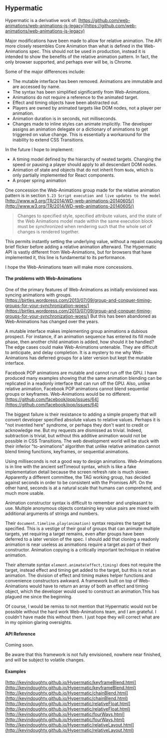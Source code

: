 ## Hypermatic

Hypermatic is a derivative work of:
[https://github.com/web-animations/web-animations-js-legacy](https://github.com/web-animations/web-animations-js-legacy)

Major modifications have been made to allow for relative animation.
The API more closely resembles Core Animation than what is defined in the Web-Animations spec.
This should not be used in production, 
instead it is intended to show the benefits of the relative animation pattern.
In fact, the only browser supported, and perhaps ever will be, is Chrome.

Some of the major differences include:

* The mutable interface has been removed. Animations are immutable and are accessed by name.
* The syntax has been simplified significantly from Web-Animations.
* Animations do not require a reference to the animated target.
* Effect and timing objects have been abstracted out.
* Players are owned by animated targets like DOM nodes, not a player per animation.
* Animation duration is in seconds, not milliseconds.
* Changes made to inline styles can animate implicitly. 
The developer assigns an animation delegate or a dictionary of animations to get triggered on value change.
This is essentially a workaround for the inability to extend CSS Transitions.

In the future I hope to implement:

* A timing model defined by the hierarchy of nested targets. Changing the speed or pausing a player should apply to all descendant DOM nodes.
* Animation of state and objects that do not inherit from `Node`, which is only partially implemented for React components.
* A proper spring animation

One concession the Web-Animations group made for the relative animation pattern
is in section `5.23 Script execution and live updates to the model`
[http://www.w3.org/TR/2014/WD-web-animations-20140605/](http://www.w3.org/TR/2014/WD-web-animations-20140605/)

> Changes to specified style, specified attribute values, 
> and the state of the Web Animations model made within the same execution block 
> must be synchronized when rendering such that the whole set of changes is rendered together.

This permits instantly setting the underlying value,
without a repaint causing brief flicker before adding a relative animation afterward.
The Hypermatic API is vastly different from Web-Animations, but for browsers that have implemented it, 
this line is fundamental to its performance.

I hope the Web-Animations team will make more concessions.

#### The problems with Web-Animations

One of the primary features of Web-Animations as initially envisioned was syncing animations with groups.
[https://birtles.wordpress.com/2013/07/09/group-and-conquer-timing-groups-for-your-synchronization-woes/](https://birtles.wordpress.com/2013/07/09/group-and-conquer-timing-groups-for-your-synchronization-woes/)
But this has been abandoned as Web-Animations has changed over the years.

A mutable interface makes implementing group animations a dubious prospect.
For instance, if an animation sequence has entered its fill mode phase, 
then another child animation is added, how should it be handled?
The edge cases could make Web-Animations untenable.
They are difficult to anticipate, and delay completion.
It is a mystery to me why Web-Animations has deferred groups for a later version 
but kept the mutable interface.

Facebook POP animations are mutable and cannot run off the GPU.
I have produced many examples showing that the same animation blending can be 
replicated in a readonly interface that can run off the GPU.
Also, unlike relative animation, Facebook POP animations cannot blend sequential groups or keyframes.
Web-Animations would be no different.
[https://github.com/facebook/pop/issues/64](https://github.com/facebook/pop/issues/64)

The biggest failure is their resistance to adding a simple property 
that will convert developer specified absolute values to relative values.
Perhaps it is "not invented here" syndrome, or perhaps they don't want to credit or acknowledge me.
But my requests are dismissed as trivial.
Indeed, subtraction is trivial, but without this additive animation would not be possible in CSS Transitions.
The web development world will be stuck with their inferior "to-animations" 
algorithm that unlike relative animation cannot blend timing functions, keyframes, or sequential animations.

Using milliseconds is not a good way to design animations. 
Web-Animations is in line with the ancient setTimeout syntax,
which is like a fake implementation detail because the screen refresh rate is much slower.
Apparently a different committee, the TAG working group, 
has decided against seconds in order to be consistent with the Promises API.
On the other hand, seconds is at a natural scale that humans can comprehend,
and much more usable.

Animation constructor syntax is difficult to remember and unpleasant to use.
Multiple anonymous objects containing key value pairs are mixed 
with additional arguments of strings and numbers.

Their `document.timeline.play(animation)` syntax requires the target be specified. 
This is a vestige of their goal of groups that can animate multiple targets,
yet requiring a target remains, even after groups have been deferred to a later version of the spec.
I should add that cloning a readonly animation is near useless 
as animations require a target as part of their constructor.
Animation copying is a critically important technique in relative animation.

Their alternate syntax `element.animate(effect,timing)` does not require the target, 
instead effect and timing get added to the target, but this is not an animation.
The division of effect and timing makes helper functions and convenience constructors awkward.
A framework built on top of Web-Animations would have to return an array of both an effect and timing object,
which the developer would used to construct an animation.This has plagued me since the beginning.

Of course, I would be remiss to not mention that Hypermatic would not be possible without 
the hard work Web-Animations team, and I am grateful. I couldn't have made this without them.
I just hope they will correct what are in my opinion glaring oversights.

#### API Reference

Coming soon.

Be aware that this framework is not fully envisioned, nowhere near finished, 
and will be subject to volatile changes.

#### Examples

[http://kevindoughty.github.io/Hypermatic/keyframeBlend.html](http://kevindoughty.github.io/Hypermatic/keyframeBlend.html)
[http://kevindoughty.github.io/Hypermatic/chainBlend.html](http://kevindoughty.github.io/Hypermatic/chainBlend.html)
[http://kevindoughty.github.io/Hypermatic/relativeFloat.html](http://kevindoughty.github.io/Hypermatic/relativeFloat.html)
[http://kevindoughty.github.io/Hypermatic/fourWays.html](http://kevindoughty.github.io/Hypermatic/fourWays.html)
[http://kevindoughty.github.io/Hypermatic/relativeLayout.html](http://kevindoughty.github.io/Hypermatic/relativeLayout.html)


